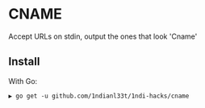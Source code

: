 # CNAME 

Accept URLs on stdin, output the ones that look 'Cname'
## Install

With Go:

```
▶ go get -u github.com/1ndianl33t/1ndi-hacks/cname
```

